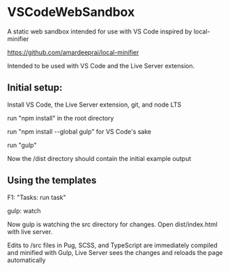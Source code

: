 # VSCodeWebSandbox
A static web sandbox intended for use with VS Code inspired by local-minifier

https://github.com/amardeeprai/local-minifier

Intended to be used with VS Code and the Live Server extension.

## Initial setup:

Install VS Code, the Live Server extension, git, and node LTS

run "npm install" in the root directory

run "npm install --global gulp" for VS Code's sake

run "gulp"

Now the /dist directory should contain the initial example output

## Using the templates

F1: "Tasks: run task"

gulp: watch

Now gulp is watching the src directory for changes.  Open dist/index.html with live server.

Edits to /src files in Pug, SCSS, and TypeScript are immediately compiled and minified with Gulp, Live Server sees the changes and reloads the page automatically
